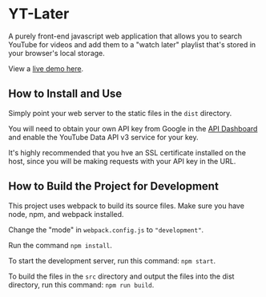# YT-Later

A purely front-end javascript web application that allows you to search YouTube for videos and add them to a "watch later" playlist that's stored in your browser's local storage.

View a [live demo here](https://nick.do/yt-later).

## How to Install and Use

Simply point your web server to the static files in the `dist` directory.

You will need to obtain your own API key from Google in the [API Dashboard](https://console.cloud.google.com/apis/credentials) and enable the YouTube Data API v3 service for your key.

It's highly recommended that you hve an SSL certificate installed on the host, since you will be making requests with your API key in the URL.

## How to Build the Project for Development

This project uses webpack to build its source files. Make sure you have node, npm, and webpack installed.

Change the "mode" in `webpack.config.js` to  `"development"`.

Run the command `npm install`.

To start the development server, run this command: `npm start`.

To build the files in the `src` directory and output the files into the dist directory, run this command: `npm run build`.